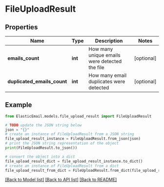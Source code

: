 # FileUploadResult


## Properties

Name | Type | Description | Notes
------------ | ------------- | ------------- | -------------
**emails_count** | **int** | How many unique emails were detected the file | [optional] 
**duplicated_emails_count** | **int** | How many email duplicates were detected | [optional] 

## Example

```python
from ElasticEmail.models.file_upload_result import FileUploadResult

# TODO update the JSON string below
json = "{}"
# create an instance of FileUploadResult from a JSON string
file_upload_result_instance = FileUploadResult.from_json(json)
# print the JSON string representation of the object
print(FileUploadResult.to_json())

# convert the object into a dict
file_upload_result_dict = file_upload_result_instance.to_dict()
# create an instance of FileUploadResult from a dict
file_upload_result_from_dict = FileUploadResult.from_dict(file_upload_result_dict)
```
[[Back to Model list]](../README.md#documentation-for-models) [[Back to API list]](../README.md#documentation-for-api-endpoints) [[Back to README]](../README.md)


